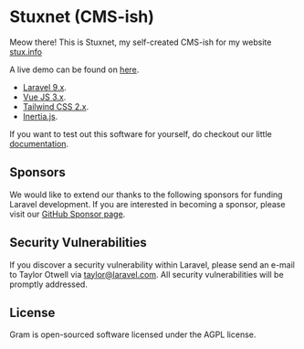 # Stuxnet (CMS-ish)

Meow there! This is Stuxnet, my self-created CMS-ish for my website [stux.info](https://stux.info)

A live demo can be found on [here](https://stux.info).

- [Laravel 9.x](https://laravel.com/).
- [Vue JS 3.x](https://vuejs.org/).
- [Tailwind CSS 2.x](https://tailwindcss.com/).
- [Inertia.js](https://inertiajs.com/).


If you want to test out this software for yourself, do checkout our little [documentation](/dist/install.md).


## Sponsors

We would like to extend our thanks to the following sponsors for funding Laravel development. If you are interested in becoming a sponsor, please visit our [GitHub Sponsor page](https://github.com/sponsors/Goldfish-Social).


## Security Vulnerabilities

If you discover a security vulnerability within Laravel, please send an e-mail to Taylor Otwell via [taylor@laravel.com](mailto:taylor@laravel.com). All security vulnerabilities will be promptly addressed.

## License

Gram is open-sourced software licensed under the AGPL license.
